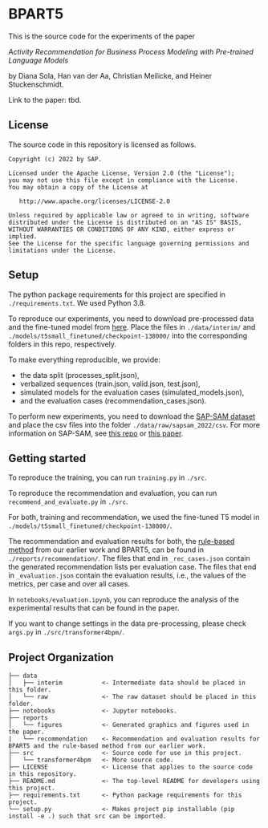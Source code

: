 # BPART5

This is the source code for the experiments of the paper

*Activity Recommendation for Business Process Modeling with Pre-trained Language Models*

by Diana Sola, Han van der Aa, Christian Meilicke, and Heiner Stuckenschmidt.

Link to the paper: tbd.

## License

The source code in this repository is licensed as follows. 
```
Copyright (c) 2022 by SAP.

Licensed under the Apache License, Version 2.0 (the "License");
you may not use this file except in compliance with the License.
You may obtain a copy of the License at

   http://www.apache.org/licenses/LICENSE-2.0

Unless required by applicable law or agreed to in writing, software
distributed under the License is distributed on an "AS IS" BASIS,
WITHOUT WARRANTIES OR CONDITIONS OF ANY KIND, either express or implied.
See the License for the specific language governing permissions and
limitations under the License.
```

## Setup

The python package requirements for this project are specified in `./requirements.txt`. We used Python 3.8. 

To reproduce our experiments, you need to download pre-processed data and the fine-tuned model from [here](https://drive.google.com/drive/folders/1FDiznHldAz9QedCqacav2YGoD_eTWDDz?usp=share_link).
Place the files in `./data/interim/` and `./models/t5small_finetuned/checkpoint-138000/` into the corresponding folders in this repo, respectively.

To make everything reproducible, we provide:
- the data split (processes_split.json), 
- verbalized sequences (train.json, valid.json, test.json), 
- simulated models for the evaluation cases (simulated_models.json),
- and the evaluation cases (recommendation_cases.json).

To perform new experiments, you need to download the [SAP-SAM dataset](https://zenodo.org/record/7012043#.Y5u_yXbMKPo) and place the csv files into the folder `./data/raw/sapsam_2022/csv`.
For more information on SAP-SAM, see [this repo](https://github.com/signavio/sap-sam) or [this paper](https://arxiv.org/abs/2208.12223).

## Getting started

To reproduce the training, you can run `training.py` in `./src`.

To reproduce the recommendation and evaluation, you can run `recommend_and_evaluate.py` in `./src`.

For both, training and recommendation, we used the fine-tuned T5 model in `./models/t5small_finetuned/checkpoint-138000/`.

The recommendation and evaluation results for both, the [rule-based method](https://hanvanderaa.com/wp-content/uploads/2022/04/IS2022-Exploiting-label-semantics-for-rule-based-activity-recommendation-in-business-process-modeling.pdf) from our earlier work and BPART5, can be found in `./reports/recommendation/`.
The files that end in `_rec_cases.json` contain the generated recommendation lists per evaluation case.
The files that end in `_evaluation.json` contain the evaluation results, i.e., the values of the metrics, per case and over all cases.

In `notebooks/evaluation.ipynb`, you can reproduce the analysis of the experimental results that can be found in the paper.

If you want to change settings in the data pre-processing, please check `args.py` in `./src/transformer4bpm/`.

## Project Organization

    ├── data
    │   ├── interim           <- Intermediate data should be placed in this folder.
    │   └── raw               <- The raw dataset should be placed in this folder.
    ├── notebooks             <- Jupyter notebooks.
    ├── reports            
    │   └── figures           <- Generated graphics and figures used in the paper.
    |   └── recommendation    <- Recommendation and evaluation results for BPART5 and the rule-based method from our earlier work.
    ├── src                   <- Source code for use in this project.
    │   └── transformer4bpm   <- More source code.
    ├── LICENSE               <- License that applies to the source code in this repository.
    ├── README.md             <- The top-level README for developers using this project.
    ├── requirements.txt      <- Python package requirements for this project.
    └── setup.py              <- Makes project pip installable (pip install -e .) such that src can be imported.
